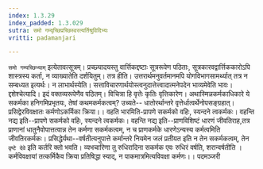 ```yaml
---
index: 1.3.29
index_padded: 1.3.029
sutra: समो गम्यृच्छिप्रच्छिस्वरत्यर्तिश्रुविदिभ्यः
vritti: padamanjari

---
```

`समो गम्यच्छिभ्याम्` इत्येतावत्सूत्रम्। प्रच्छ्यादयस्तु वार्त्तिकद्दष्टाः सूत्ररूपेण पठिताः, सूत्रकारवद्वार्त्तिककारोऽपि शास्त्रस्य कर्ता, न व्याख्यातेति दर्शयितुम्। तत्र हीति। उत्तरार्थमनुवर्तमानमपि योगविभागसामर्थ्यात् तत्र न सम्बध्यत इत्यर्थः।
न लाभार्थस्येति। सत्ताविचारणार्थयोस्त्वनुदात्तेत्त्वादात्मनेपदेन भाव्यमेवेति भावः। द्दशेश्चेत्यादि। इदं वक्तव्यरूपेणैव पठितम्। विचित्रा हि वृत्तेः कृतिः वृत्तिकारेण। अथास्मिन्नकर्मकाधिकारे ये सकर्मका हनिगमिप्रभृतयः, तेषां कथमकर्मकत्वम्? उच्यते--
धातोरर्थान्तरे वृत्तेर्धात्वर्थेनोपसङ्ग्रहात्।
प्रसिद्वेरविवक्षातः कर्मणोऽकर्मिका क्रिया।।
वहति भारमिति-प्रापणे सकर्मको वहिः, स्यन्दने त्वकर्मकः। वहन्ति नद्य इति--प्रापणे सकर्मको वहिः, स्यन्दने त्वकर्मकः। वहन्ति नद्य इति--प्राणविशिष्टं धारणं जीवतिराह,तत्र प्राणानां धातुनैवोपात्तत्वान्न तेन कर्मणा सकर्मकत्वम्, न च प्राणकर्मके धारणेऽन्यस्य कर्मत्वमिति जीवतिरकर्मकः। प्रसिद्धेर्यथा--वर्षतीत्यनुपात्ते कर्मान्तरे नियमेन जलं प्रतीयत इति न तेन सकर्मकत्वम्, तेन `वृष्टे देवे` इति कर्तरि क्तो भवति। व्यभचारिणा तु रुधिरादिना सकर्मक एवः रुधिरं वर्षति, शरान्वर्षतीति । कर्मविवक्षायां तत्कर्मिकैव क्रिया प्रतिषिद्धा स्याद्, न पाकमात्रमित्यविवक्षा कर्मणः।। 
पदमञ्जरी